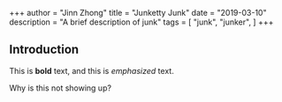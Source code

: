 +++
author = "Jinn Zhong"
title = "Junketty Junk"
date = "2019-03-10"
description = "A brief description of junk"
tags = [
    "junk",
    "junker",
]
+++
## Introduction

This is **bold** text, and this is *emphasized* text.

Why is this not showing up?

